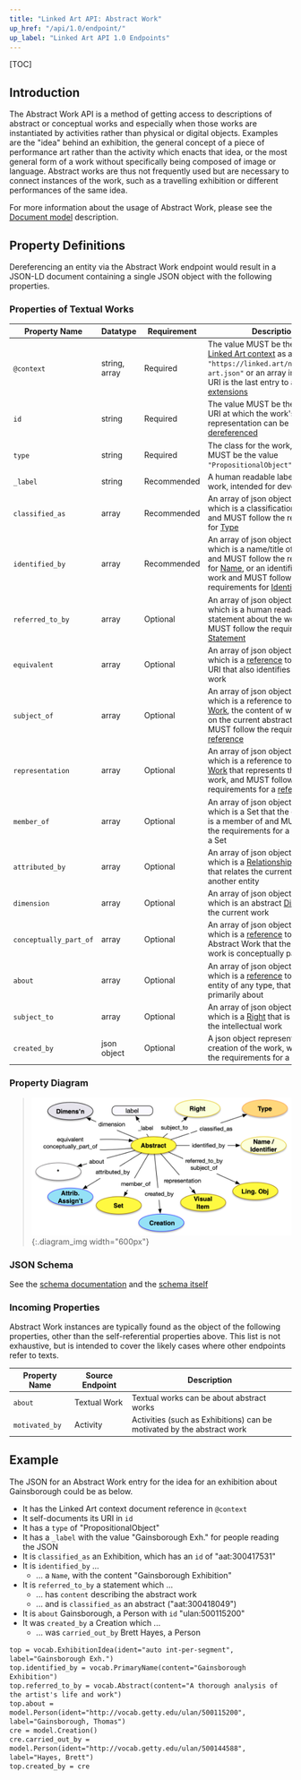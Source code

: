 ```yaml
---
title: "Linked Art API: Abstract Work"
up_href: "/api/1.0/endpoint/"
up_label: "Linked Art API 1.0 Endpoints"
---
```


[TOC]

## Introduction

The Abstract Work API is a method of getting access to descriptions of abstract or conceptual works and especially when those works are instantiated by activities rather than physical or digital objects. Examples are the "idea" behind an exhibition, the general concept of a piece of performance art rather than the activity which enacts that idea, or the most general form of a work without specifically being composed of image or language. Abstract works are thus not frequently used but are necessary to connect instances of the work, such as a travelling exhibition or different performances of the same idea.

For more information about the usage of Abstract Work, please see the [Document model](/model/abstract/) description.


## Property Definitions

Dereferencing an entity via the Abstract Work endpoint would result in a JSON-LD document containing a single JSON object with the following properties.

### Properties of Textual Works

| Property Name     | Datatype      | Requirement | Description | 
|-------------------|---------------|-------------|-------------|
| `@context`        | string, array | Required    | The value MUST be the URI of the [Linked Art context](../../json-ld/) as a string, `"https://linked.art/ns/v1/linked-art.json"` or an array in which the URI is the last entry to allow for [extensions](../../json-ld/extensions) | 
| `id`              | string        | Required    | The value MUST be the HTTP(S) URI at which the work's representation can be [dereferenced](../../protocol/) |  
| `type`            | string        | Required    | The class for the work, which MUST be the value `"PropositionalObject"` |
| `_label`          | string        | Recommended | A human readable label for the work, intended for developers |
| `classified_as`   | array         | Recommended | An array of json objects, each of which is a classification of the work and MUST follow the requirements for [Type](../../shared/type/) |
| `identified_by`   | array         | Recommended | An array of json objects, each of which is a name/title of the work and MUST follow the requirements for [Name](../../shared/name/), or an identifier for the work and MUST follow the requirements for [Identifier](../../shared/identifier/) |
| `referred_to_by`  | array         | Optional    | An array of json objects, each of which is a human readable statement about the work and MUST follow the requirements for [Statement](../../shared/statement/) |
| `equivalent`      | array         | Optional    | An array of json objects, each of which is a [reference](../../shared/reference) to an external URI that also identifies the current work |
| `subject_of`      | array         | Optional    | An array of json objects, each of which is a reference to a [Textual Work](../textual_work/), the content of which focuses on the current abstract work, and MUST follow the requirements for a [reference](../../shared/reference/) |
| `representation`  | array         | Optional    | An array of json objects, each of which is a reference to a [Visual Work](../visual_work) that represents the current work, and MUST follow the requirements for a [reference](../../shared/reference/) |
| `member_of`       | array         | Optional    | An array of json objects, each of which is a Set that the current work is a member of and MUST follow the requirements for a [reference](../../shared/reference/) to a Set |
| `attributed_by`   | array         | Optional    | An array of json objects, each of which is a [Relationship Assignment](../../shared/assignment/) that relates the current work to another entity |
| `dimension` | array | Optional | An array of json objects, each of which is an abstract [Dimension](../../shared/dimension) of the current work |
| `conceptually_part_of` | array | Optional | An array of json objects, each of which is a [reference](../../shared/reference/) to another Abstract Work that the current work is conceptually part of |
| `about` | array | Optional | An array of json objects, each of which is a [reference](../../shared/reference/) to another entity of any type, that this work is primarily about | 
| `subject_to` | array | Optional | An array of json objects, each of which is a [Right](../../shared/right) that is held over the intellectual work |
| `created_by` | json object | Optional | A json object representing the creation of the work, which follows the requirements for a [Creation](../../shared/activity) | 

### Property Diagram

> ![diagram](abstract_properties.png){:.diagram_img width="600px"}

### JSON Schema

See the [schema documentation](../../schema_docs/abstract) and the [schema itself](../../schema/abstract.json)


### Incoming Properties

Abstract Work instances are typically found as the object of the following properties, other than the self-referential properties above.  This list is not exhaustive, but is intended to cover the likely cases where other endpoints refer to texts.

| Property Name              | Source Endpoint | Description |
|----------------------------|-----------------|-------------|
| `about`                    | Textual Work    | Textual works can be about abstract works  |
| `motivated_by`             | Activity        | Activities (such as Exhibitions) can be motivated by the abstract work |
  

## Example

The JSON for an Abstract Work entry for the idea for an exhibition about Gainsborough could be as below.

* It has the Linked Art context document reference in `@context`
* It self-documents its URI in `id`
* It has a `type` of "PropositionalObject"
* It has a `_label` with the value "Gainsborough Exh." for people reading the JSON
* It is `classified_as` an Exhibition, which has an `id` of "aat:300417531"
* It is `identified_by` ...
    * ... a `Name`, with the content "Gainsborough Exhibition"
* It is `referred_to_by` a statement which ...
    * ... has `content` describing the abstract work
    * ... and is `classified_as` an abstract ("aat:300418049")
* It is `about` Gainsborough, a Person with `id` "ulan:500115200"
* It was `created_by` a Creation which ...
    * ... was `carried_out_by` Brett Hayes, a Person


```crom
top = vocab.ExhibitionIdea(ident="auto int-per-segment", label="Gainsborough Exh.")
top.identified_by = vocab.PrimaryName(content="Gainsborough Exhibition")
top.referred_to_by = vocab.Abstract(content="A thorough analysis of the artist's life and work")
top.about = model.Person(ident="http://vocab.getty.edu/ulan/500115200", label="Gainsborough, Thomas")
cre = model.Creation()
cre.carried_out_by = model.Person(ident="http://vocab.getty.edu/ulan/500144588", label="Hayes, Brett")
top.created_by = cre
```
